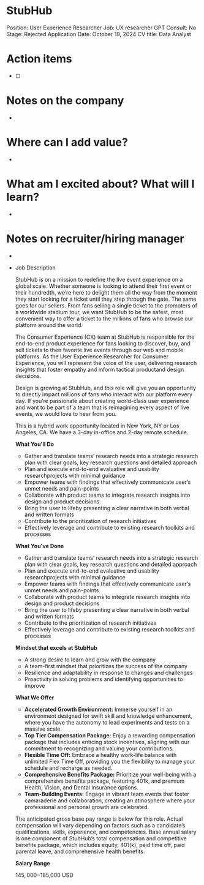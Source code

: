 # StubHub

Position: User Experience Researcher
Job: UX researcher
GPT Consult: No
Stage: Rejected
Application Date: October 19, 2024
CV title: Data Analyst

# Action items

- [ ]  

# Notes on the company

- 

# Where can I add value?

- 

# What am I excited about? What will I learn?

- 

# Notes on recruiter/hiring manager

- 

- Job Description
    
    StubHub is on a mission to redefine the live event experience on a global scale. Whether someone is looking to attend their first event or their hundredth, we’re here to delight them all the way from the moment they start looking for a ticket until they step through the gate. The same goes for our sellers. From fans selling a single ticket to the promoters of a worldwide stadium tour, we want StubHub to be the safest, most convenient way to offer a ticket to the millions of fans who browse our platform around the world.
    
    The Consumer Experience (CX) team at StubHub is responsible for the end-to-end product experience for fans looking to discover, buy, and sell tickets to their favorite live events through our web and mobile platforms. As the User Experience Researcher for Consumer Experience, you will represent the voice of the user, delivering research insights that foster empathy and inform tactical productand design decisions.
    
    Design is growing at StubHub, and this role will give you an opportunity to directly impact millions of fans who interact with our platform every day. If you’re passionate about creating world-class user experience and want to be part of a team that is reimagining every aspect of live events, we would love to hear from you.
    
    This is a hybrid work opportunity located in New York, NY or Los Angeles, CA. We have a 3-day in-office and 2-day remote schedule.
    
    **What You'll Do**
    
    - Gather and translate teams’ research needs into a strategic research plan with clear goals, key research questions and detailed approach
    - Plan and execute end-to-end evaluative and usability researchprojects with minimal guidance
    - Empower teams with findings that effectively communicate user’s unmet needs and pain-points
    - Collaborate with product teams to integrate research insights into design and product decisions
    - Bring the user to lifeby presenting a clear narrative in both verbal and written formats
    - Contribute to the prioritization of research initiatives
    - Effectively leverage and contribute to existing research toolkits and processes
    
    **What You've Done**
    
    - Gather and translate teams’ research needs into a strategic research plan with clear goals, key research questions and detailed approach
    - Plan and execute end-to-end evaluative and usability researchprojects with minimal guidance
    - Empower teams with findings that effectively communicate user’s unmet needs and pain-points
    - Collaborate with product teams to integrate research insights into design and product decisions
    - Bring the user to lifeby presenting a clear narrative in both verbal and written formats
    - Contribute to the prioritization of research initiatives
    - Effectively leverage and contribute to existing research toolkits and processes
    
    **Mindset that excels at StubHub**
    
    - A strong desire to learn and grow with the company
    - A team-first mindset that prioritizes the success of the company
    - Resilience and adaptability in response to changes and challenges
    - Proactivity in solving problems and identifying opportunities to improve
    
    **What We Offer**
    
    - **Accelerated Growth Environment:** Immerse yourself in an environment designed for swift skill and knowledge enhancement, where you have the autonomy to lead experiments and tests on a massive scale.
    - **Top Tier Compensation Package:** Enjoy a rewarding compensation package that includes enticing stock incentives, aligning with our commitment to recognizing and valuing your contributions.
    - **Flexible Time Off:** Embrace a healthy work-life balance with unlimited Flex Time Off, providing you the flexibility to manage your schedule and recharge as needed.
    - **Comprehensive Benefits Package:** Prioritize your well-being with a comprehensive benefits package, featuring 401k, and premium Health, Vision, and Dental Insurance options.
    - **Team-Building Events:** Engage in vibrant team events that foster camaraderie and collaboration, creating an atmosphere where your professional and personal growth are celebrated.
    
    The anticipated gross base pay range is below for this role. Actual compensation will vary depending on factors such as a candidate’s qualifications, skills, experience, and competencies. Base annual salary is one component of StubHub’s total compensation and competitive benefits package, which includes equity, 401(k), paid time off, paid parental leave, and comprehensive health benefits.
    
    **Salary Range**
    
    $145,000 - $185,000 USD